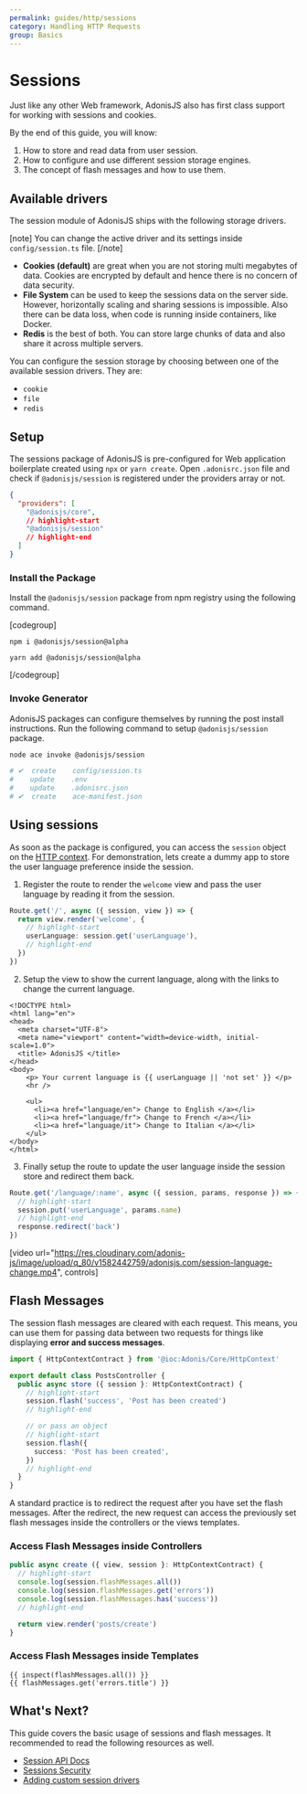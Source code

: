 ```yaml
---
permalink: guides/http/sessions
category: Handling HTTP Requests
group: Basics
---
```


# Sessions
Just like any other Web framework, AdonisJS also has first class support for working with sessions and cookies.

By the end of this guide, you will know:

1. How to store and read data from user session.
2. How to configure and use different session storage engines.
3. The concept of flash messages and how to use them.

## Available drivers
The session module of AdonisJS ships with the following storage drivers.

[note]
You can change the active driver and its settings inside `config/session.ts` file.
[/note]

- **Cookies (default)** are great when you are not storing multi megabytes of data. Cookies are encrypted by default and hence there is no concern of data security.
- **File System** can be used to keep the sessions data on the server side. However, horizontally scaling and sharing sessions is impossible. Also there can be data loss, when code is running inside containers, like Docker.
- **Redis** is the best of both. You can store large chunks of data and also share it across multiple servers. 

You can configure the session storage by choosing between one of the available session drivers. They are:

- `cookie`
- `file`
- `redis`

## Setup
The sessions package of AdonisJS is pre-configured for Web application boilerplate created using `npx` or `yarn create`. Open `.adonisrc.json` file and check if `@adonisjs/session` is registered under the providers array or not.

```json
{
  "providers": [
    "@adonisjs/core",
    // highlight-start
    "@adonisjs/session"
    // highlight-end
  ]
}
```

### Install the Package
Install the `@adonisjs/session` package from npm registry using the following command.

[codegroup]

```sh{}{npm}
npm i @adonisjs/session@alpha
```

```sh{}{yarn}
yarn add @adonisjs/session@alpha
```

[/codegroup]

### Invoke Generator
AdonisJS packages can configure themselves by running the post install instructions. Run the following command to setup `@adonisjs/session` package.

```sh
node ace invoke @adonisjs/session

# ✔  create    config/session.ts
#    update    .env
#    update    .adonisrc.json
# ✔  create    ace-manifest.json
```

## Using sessions
As soon as the package is configured, you can access the `session` object on the [HTTP context](introduction#http-context). For demonstration, lets create a dummy app to store the user language preference inside the session.

1. Register the route to render the `welcome` view and pass the user language by reading it from the session.
  ```ts
  Route.get('/', async ({ session, view }) => {
    return view.render('welcome', {
      // highlight-start
      userLanguage: session.get('userLanguage'),
      // highlight-end
    })
  })
  ```
2. Setup the view to show the current language, along with the links to change the current language.
  ```edge
  <!DOCTYPE html>
  <html lang="en">
  <head>
    <meta charset="UTF-8">
    <meta name="viewport" content="width=device-width, initial-scale=1.0">
    <title> AdonisJS </title>
  </head>
  <body>
      <p> Your current language is {{ userLanguage || 'not set' }} </p>
      <hr />

      <ul>
        <li><a href="language/en"> Change to English </a></li>
        <li><a href="language/fr"> Change to French </a></li>
        <li><a href="language/it"> Change to Italian </a></li>
      </ul>
  </body>
  </html>
  ```

3. Finally setup the route to update the user language inside the session store and redirect them back.
  ```ts
  Route.get('/language/:name', async ({ session, params, response }) => {
    // highlight-start
    session.put('userLanguage', params.name)
    // highlight-end
    response.redirect('back')
  })
  ```

[video url="https://res.cloudinary.com/adonis-js/image/upload/q_80/v1582442759/adonisjs.com/session-language-change.mp4", controls]

## Flash Messages
The session flash messages are cleared with each request. This means, you can use them for passing data between two requests for things like displaying **error and success messages**.

```ts
import { HttpContextContract } from '@ioc:Adonis/Core/HttpContext'

export default class PostsController {
  public async store ({ session }: HttpContextContract) {
    // highlight-start
    session.flash('success', 'Post has been created')
    // highlight-end

    // or pass an object
    // highlight-start
    session.flash({
      success: 'Post has been created',
    })
    // highlight-end
  }
}
```

A standard practice is to redirect the request after you have set the flash messages. After the redirect, the new request can access the previously set flash messages inside the controllers or the views templates.

### Access Flash Messages inside Controllers 

```ts
public async create ({ view, session }: HttpContextContract) {
  // highlight-start
  console.log(session.flashMessages.all())
  console.log(session.flashMessages.get('errors'))
  console.log(session.flashMessages.has('success'))
  // highlight-end

  return view.render('posts/create')
}
```

### Access Flash Messages inside Templates

```edge
{{ inspect(flashMessages.all()) }}
{{ flashMessages.get('errors.title') }}
```

## What's Next?
This guide covers the basic usage of sessions and flash messages. It recommended to read the following resources as well.

- [Session API Docs]()
- [Sessions Security]()
- [Adding custom session drivers]()
